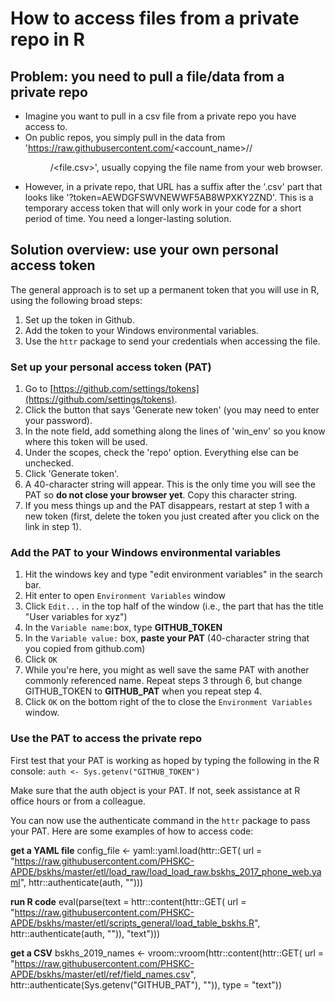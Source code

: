 # How to access files from a private repo in R

## Problem: you need to pull a file/data from a private repo
* Imagine you want to pull in a csv file from a private repo you have access to.
* On public repos, you simply pull in the data from 'https://raw.githubusercontent.com/<account_name>/<repo>/<dir>/<file.csv>', usually copying the file name from your web browser.
* However, in a private repo, that URL has a suffix after the '.csv' part that looks like '?token=AEWDGFSWVNEWWF5AB8WPXKY2ZND'. This is a temporary access token that will only work in your code for a short period of time. You need a longer-lasting solution.

## Solution overview: use your own personal access token
The general approach is to set up a permanent token that you will use in R, using the following broad steps:
1. Set up the token in Github.
2. Add the token to your Windows environmental variables.
3. Use the `httr` package to send your credentials when accessing the file.

### Set up your personal access token (PAT)
1. Go to [https://github.com/settings/tokens](https://github.com/settings/tokens).
2. Click the button that says 'Generate new token' (you may need to enter your password).
3. In the note field, add something along the lines of 'win_env' so you know where this token will be used.
4. Under the scopes, check the 'repo' option. Everything else can be unchecked.
5. Click 'Generate token'.
6. A 40-character string will appear. This is the only time you will see the PAT so **do not close your browser yet**. Copy this character string.
7. If you mess things up and the PAT disappears, restart at step 1 with a new token (first, delete the token you just created after you click on the link in step 1).

### Add the PAT to your Windows environmental variables
1. Hit the windows key and type "edit environment variables" in the search bar. 
2. Hit enter to open `Environment Variables` window
3. Click `Edit...` in the top half of the window (i.e., the part that has the title "User variables for xyz")
4. In the `Variable name:`box, type **GITHUB_TOKEN**
5. In the `Variable value:` box, **paste your PAT** (40-character string that you copied from github.com)
6. Click `OK`
7. While you're here, you might as well save the same PAT with another commonly referenced name. Repeat steps 3 through 6, but change GITHUB_TOKEN to **GITHUB_PAT** when you repeat step 4.
8. Click `OK` on the bottom right of the to close the `Environment Variables` window.

### Use the PAT to access the private repo
First test that your PAT is working as hoped by typing the following in the R console:
    `auth <- Sys.getenv("GITHUB_TOKEN")`

Make sure that the auth object is your PAT. If not, seek assistance at R office hours or from a colleague.
 
You can now use the authenticate command in the `httr` package to pass your PAT. Here are some examples of how to access code:

**get a YAML file**
config_file <- yaml::yaml.load(httr::GET(  url = "https://raw.githubusercontent.com/PHSKC-APDE/bskhs/master/etl/load_raw/load_load_raw.bskhs_2017_phone_web.yaml",
  httr::authenticate(auth, "")))

**run R code**
eval(parse(text = httr::content(httr::GET(
  url = "https://raw.githubusercontent.com/PHSKC-APDE/bskhs/master/etl/scripts_general/load_table_bskhs.R",
  httr::authenticate(auth, "")), "text")))

**get a CSV**
bskhs_2019_names <- vroom::vroom(httr::content(httr::GET(
  url = "https://raw.githubusercontent.com/PHSKC-APDE/bskhs/master/etl/ref/field_names.csv",
  httr::authenticate(Sys.getenv("GITHUB_PAT"), "")), type = "text"))
 












